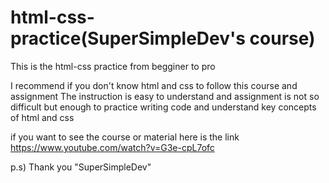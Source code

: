 # html-css-practice(SuperSimpleDev's course)

This is the html-css practice from begginer to pro

I recommend if you don't know html and css to follow this course and assignment
The instruction is easy to understand and assignment is not so difficult 
but enough to practice writing code and understand key concepts of html and css

if you want to see the course or material
here is the link
https://www.youtube.com/watch?v=G3e-cpL7ofc

p.s)
Thank you "SuperSimpleDev"
